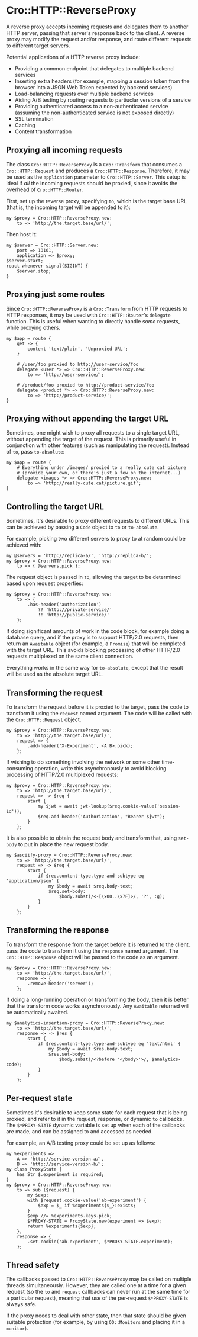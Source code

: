 # Cro::HTTP::ReverseProxy

A reverse proxy accepts incoming requests and delegates them to another HTTP
server, passing that server's response back to the client. A reverse proxy may
modify the request and/or response, and route different requests to different
target servers.

Potential applications of a HTTP reverse proxy include:

* Providing a common endpoint that delegates to multiple backend services
* Inserting extra headers (for example, mapping a session token from the
  browser into a JSON Web Token expected by backend services)
* Load-balancing requests over multiple backend services
* Aiding A/B testing by routing requests to partiuclar versions of a service
* Providing authenticated access to a non-authenticated service (assuming the
  non-authenticated service is not exposed directly)
* SSL termination
* Caching
* Content transformation

## Proxying all incoming requests

The class `Cro::HTTP::ReverseProxy` is a `Cro::Transform` that consumes a
`Cro::HTTP::Request` and produces a `Cro::HTTP::Response`. Therefore, it may
be used as the `application` parameter to `Cro::HTTP::Server`. This setup is
ideal if *all* the incoming requests should be proxied, since it avoids the
overhead of `Cro::HTTP::Router`.

First, set up the reverse proxy, specifying `to`, which is the target base URL
(that is, the incoming target will be appended to it):

```
my $proxy = Cro::HTTP::ReverseProxy.new:
    to => 'http://the.target.base/url/';
```

Then host it:

```
my $server = Cro::HTTP::Server.new:
    port => 10101,
    application => $proxy;
$server.start;
react whenever signal(SIGINT) {
    $server.stop;
}
```

## Proxying just some routes

Since `Cro::HTTP::ReverseProxy` is a `Cro::Transform` from HTTP requests to
HTTP responses, it may be used with `Cro::HTTP::Router`'s `delegate` function.
This is useful when wanting to directly handle *some* requests, while proxying
others.

```
my $app = route {
    get -> {
        content 'text/plain', 'Unproxied URL';
    }

    # /user/foo proxied to http://user-service/foo
    delegate <user *> => Cro::HTTP::ReverseProxy.new:
        to => 'http://user-service/';

    # /product/foo proxied to http://product-service/foo
    delegate <product *> => Cro::HTTP::ReverseProxy.new:
        to => 'http://product-service/';
}
```

## Proxying without appending the target URL

Sometimes, one might wish to proxy all requests to a single target URL, without
appending the target of the request. This is primarily useful in conjunction
with other features (such as manipulating the request). Instead of `to`, pass
`to-absolute`:

```
my $app = route {
    # Everything under /images/ proxied to a really cute cat picture
    # (provide your own, or there's just a few on the internet...)
    delegate <images *> => Cro::HTTP::ReverseProxy.new:
        to => 'http://really-cute.cat/picture.gif';
}
```

## Controlling the target URL

Sometimes, it's desirable to proxy different requests to different URLs. This
can be achieved by passing a `Code` object to `to` or `to-absolute`.

For example, picking two different servers to proxy to at random could be
achieved with:

```
my @servers = 'http://replica-a/', 'http://replica-b/';
my $proxy = Cro::HTTP::ReverseProxy.new:
    to => { @servers.pick };
```

The request object is passed in `to`, allowing the target to be determined
based upon request properties:

```
my $proxy = Cro::HTTP::ReverseProxy.new:
    to => {
        .has-header('authorization')
            ?? 'http://private-service/'
            !! 'http://public-service/'
    };
```

If doing significant amounts of work in the code block, for example doing a
database query, and if the proxy is to support HTTP/2.0 requests, then return
an `Awaitable` object (for example, a `Promise`) that will be completed with
the target URL. This avoids blocking processing of other HTTP/2.0 requests
multiplexed on the same client connection.

Everything works in the same way for `to-absolute`, except that the result
will be used as the absolute target URL.

## Transforming the request

To transform the request before it is proxied to the target, pass the code to
transform it using the `request` named argument. The code will be called with
the `Cro::HTTP::Request` object.

```
my $proxy = Cro::HTTP::ReverseProxy.new:
    to => 'http://the.target.base/url/',
    request => {
        .add-header('X-Experiment', <A B>.pick);
    };
```

If wishing to do something involving the network or some other time-consuming
operation, write this asynchronously to avoid blocking processing of HTTP/2.0
multiplexed requests:

```
my $proxy = Cro::HTTP::ReverseProxy.new:
    to => 'http://the.target.base/url/',
    request => -> $req {
        start {
            my $jwt = await jwt-lookup($req.cookie-value('session-id'));
            $req.add-header('Authorization', "Bearer $jwt");
        }
    };
```

It is also possible to obtain the request body and transform that, using
`set-body` to put in place the new request body.

```
my $asciify-proxy = Cro::HTTP::ReverseProxy.new:
    to => 'http://the.target.base/url/',
    request => -> $req {
        start {
            if $req.content-type.type-and-subtype eq 'application/json' {
                my $body = await $req.body-text;
                $req.set-body:
                    $body.subst(/<-[\x00..\x7F]>/, '?', :g);
            }
        }
    };
```

## Transforming the response

To transform the response from the target before it is returned to the client,
pass the code to transform it using the `response` named argument. The
`Cro::HTTP::Response` object will be passed to the code as an argument.

```
my $proxy = Cro::HTTP::ReverseProxy.new:
    to => 'http://the.target.base/url/',
    response => {
        .remove-header('server');
    };
```

If doing a long-running operation or transforming the body, then it is better
that the transform code works asynchronously. Any `Awaitable` returned will be
automatically awaited.

```
my $analytics-insertion-proxy = Cro::HTTP::ReverseProxy.new:
    to => 'http://the.target.base/url/',
    response => -> $res {
        start {
            if $res.content-type.type-and-subtype eq 'text/html' {
                my $body = await $res.body-text;
                $res.set-body:
                    $body.subst(/<?before '</body>'>/, $analytics-code);
            }
        }
    };
```

## Per-request state

Sometimes it's desirable to keep some state for each request that is being
proxied, and refer to it in the request, response, or dynamic `to` callbacks.
The `$*PROXY-STATE` dynamic variable is set up when each of the callbacks are
made, and can be assigned to and accessed as needed.

For example, an A/B testing proxy could be set up as follows:

```
my %experiments =>
    A => 'http://service-version-a/',
    B => 'http://service-version-b/';
my class ProxyState {
    has Str $.experiment is required;
}
my $proxy = Cro::HTTP::ReverseProxy.new:
    to => sub ($request) {
        my $exp;
        with $request.cookie-value('ab-experiment') {
            $exp = $_ if %experiments{$_}:exists;
        }
        $exp //= %experiments.keys.pick;
        $*PROXY-STATE = ProxyState.new(experiment => $exp);
        return %experiments{$exp};
    },
    response => {
        .set-cookie('ab-experiment', $*PROXY-STATE.experiment);
    };
```

## Thread safety

The callbacks passed to `Cro::HTTP::ReverseProxy` may be called on multiple
threads simultaneously. However, they are called one at a time for a given
request (so the `to` and `request` callbacks can never run at the same time
for a particular request), meaning that use of the per-request `$*PROXY-STATE`
is always safe.

If the proxy needs to deal with other state, then that state should be given
suitable protection (for example, by using `OO::Monitors` and placing it in a
`monitor`).
